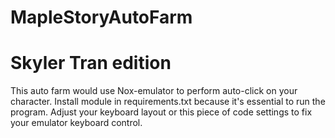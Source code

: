 # MapleStoryAutoFarm
# Skyler Tran edition
This auto farm would use Nox-emulator to perform auto-click on your character. Install module in requirements.txt because it's essential to run the program.
Adjust your keyboard layout or this piece of code settings to fix your emulator keyboard control.
